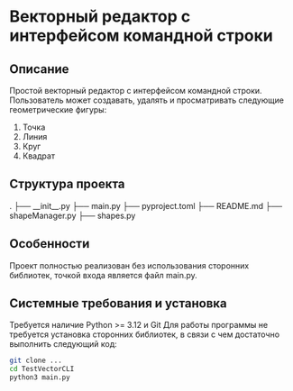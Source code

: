 # Векторный редактор с интерфейсом командной строки

## Описание

Простой векторный редактор с интерфейсом командной строки.
Пользователь может создавать, удалять и просматривать следующие геометрические фигуры:

1. Точка
2. Линия
3. Круг
4. Квадрат

## Структура проекта

.
├── \_\_init\_\_.py
├── main.py
├── pyproject.toml
├── README.md
├── shapeManager.py
├── shapes.py

## Особенности

Проект полностью реализован без использования сторонних библиотек, точкой входа является файл main.py.

## Системные требования и установка

Требуется наличие Python >= 3.12 и Git
Для работы программы не требуется установка сторонних библиотек, в связи с чем достаточно выполнить следующий код:

```bash
git clone ...
cd TestVectorCLI
python3 main.py
```

